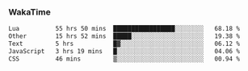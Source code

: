 ### WakaTime

<!--START_SECTION:waka-->

```txt
Lua          55 hrs 50 mins  █████████████████░░░░░░░░   68.18 %
Other        15 hrs 52 mins  █████░░░░░░░░░░░░░░░░░░░░   19.38 %
Text         5 hrs           █▓░░░░░░░░░░░░░░░░░░░░░░░   06.12 %
JavaScript   3 hrs 19 mins   █░░░░░░░░░░░░░░░░░░░░░░░░   04.06 %
CSS          46 mins         ▒░░░░░░░░░░░░░░░░░░░░░░░░   00.94 %
```

<!--END_SECTION:waka-->
